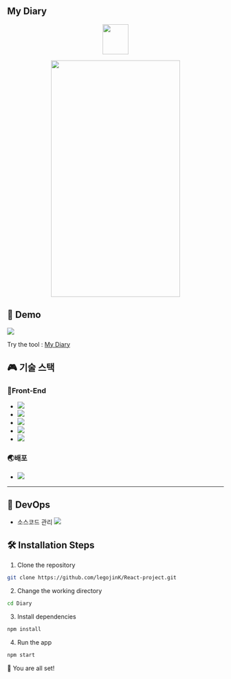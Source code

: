 
 ## My Diary
  <p align="center">
  <a href="https://lego-mydiary.web.app">
     <img src="https://user-images.githubusercontent.com/95139299/190842505-cd36dbb3-b027-44fd-a867-18e208fef772.png" width="60" height="70" /> 
  </a>
</p> 
<p align="center">
 <img src="https://user-images.githubusercontent.com/95139299/190850183-eab156ef-ae4d-4872-9fce-11bd9cbdcc48.png" width="300" height="550" /> 
</p> 

## 🚀 Demo

<a href="https://lego-mydiary.web.app" >
<img src="https://img.shields.io/website?url=https%3A%2F%2Frahuldkjain.github.io%2Fgh-profile-readme-generator&logo=github&style=flat-square" />
 
</a>



Try the tool  :  [My Diary](https://lego-mydiary.web.app)



## :video_game: 기술 스택

### 🎨Front-End
<ul>
 <li><img src="https://img.shields.io/badge/JavaScript-F7DF1E?style=flat-square&logo=javascript&logoColor=black"/></li>
 <li><img src="https://img.shields.io/badge/HTML5-E34F26?style=flat-square&logo=html5&logoColor=white"/> </li>
 <li><img src="https://img.shields.io/badge/CSS3-1572B6?style=flat-square&logo=css3&logoColor=white"/></li>
 <li><img src="https://img.shields.io/badge/React-61DAFB?style=flat-square&logo=React&logoColor=black"/> </li>
 <li><img src="https://img.shields.io/badge/styled components-DB7093?style=flat-square&logo=styled-components&logoColor=white"/></li>
</ul>


### 🌏배포
  <ul>
   
   <li><img src="https://img.shields.io/badge/Firebase-FFCA28?style=flat-square&logo=firebase&logoColor=black"/></li>
  </ul>


-------------------------------------------------


## 💛 DevOps
 * 소스코드 관리  <img src="https://img.shields.io/badge/Git-F05032?style=flat-square&logo=git&logoColor=white"/>


## 🛠️ Installation Steps

1. Clone the repository
```bash
git clone https://github.com/legojinK/React-project.git
```
2. Change the working directory
```bash
cd Diary
```
3. Install dependencies
```bash
npm install
```
4. Run the app
```bash
npm start
```
🌟 You are all set!

